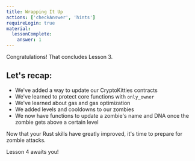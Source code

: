 ```yaml
---
title: Wrapping It Up
actions: ['checkAnswer', 'hints']
requireLogin: true
material:
  lessonComplete:
    answer: 1
---
```


Congratulations! That concludes Lesson 3.

## Let's recap:

- We've added a way to update our CryptoKitties contracts
- We've learned to protect core functions with `only_owner`
- We've learned about gas and gas optimization
- We added levels and cooldowns to our zombies
- We now have functions to update a zombie's name and DNA once the zombie gets above a certain level

Now that your Rust skills have greatly improved, it's time to prepare for zombie attacks. 

Lesson 4 awaits you!
